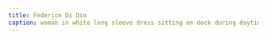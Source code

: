 ```yaml
---
title: Federico Di Dio
caption: woman in white long sleeve dress sitting on dock during daytime photo.
---
```

